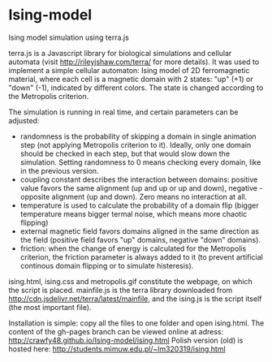 Ising-model
===========

Ising model simulation using terra.js

terra.js is a Javascript library for biological simulations and cellular automata (visit http://rileyjshaw.com/terra/ for more details). It was used to implement a simple cellular automaton: Ising model of 2D ferromagnetic material, where each cell is a magnetic domain with 2 states: "up" (+1) or "down" (-1), indicated by different colors. The state is changed according to the Metropolis criterion.

The simulation is running in real time, and certain parameters can be adjusted:
- randomness is the probability of skipping a domain in single animation step (not applying Metropolis criterion to it). Ideally, only one domain should be checked in each step, but that would slow down the simulation. Setting randomness to 0 means checking every domain, like in the previous version.
- coupling constant describes the interaction between domains: positive value favors the same alignment (up and up or up and down), negative - opposite alignment (up and down). Zero means no interaction at all.
- temperature is used to calculate the probability of a domain flip (bigger temperature means bigger termal noise, which means more chaotic flipping)
- external magnetic field favors domains aligned in the same direction as the field (positive field favors "up" domains, negative "down" domains).
- friction: when the change of energy is calculated for the Metropolis criterion, the friction parameter is always added to it (to prevent artificial continous domain flipping or to simulate histeresis).

ising.html, ising.css and metropolis.gif constitute the webpage, on which the script is placed. mainfile.js is the terra library downloaded from http://cdn.jsdelivr.net/terra/latest/mainfile, and the ising.js is the script itself (the most important file).

Installation is simple: copy all the files to one folder and open ising.html. The content of the gh-pages branch can be viewed online at adress: http://crawfy48.github.io/Ising-model/ising.html
Polish version (old) is hosted here: http://students.mimuw.edu.pl/~lm320319/ising.html
